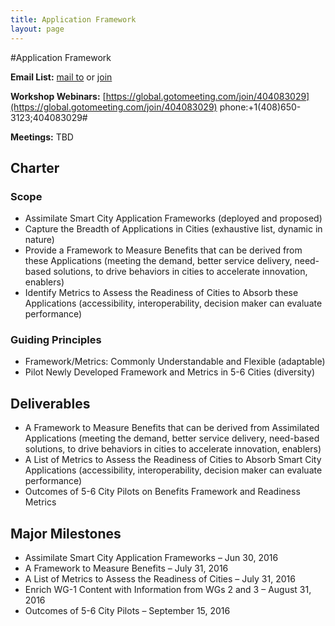```yaml
---
title: Application Framework
layout: page
---
```


#Application Framework

**Email List:** [mail to](mailto:scf_applicationframework@nist.gov) or [join](mailto:scf_applicationframework-join@nist.gov) 

**Workshop Webinars:** [https://global.gotomeeting.com/join/404083029](https://global.gotomeeting.com/join/404083029) phone:+1(408)650-3123;404083029#

**Meetings:** TBD


## Charter

### Scope
  * Assimilate Smart City Application Frameworks (deployed and proposed) 
  * Capture the Breadth of Applications in Cities (exhaustive list, dynamic in nature)
  * Provide a Framework to Measure Benefits that can be derived from these Applications (meeting the demand, better service delivery, need-based solutions, to drive behaviors in cities to accelerate innovation, enablers)
  * Identify Metrics to Assess the Readiness of Cities to Absorb these Applications (accessibility, interoperability, decision maker can evaluate performance)
### Guiding Principles
  * Framework/Metrics: Commonly Understandable and Flexible (adaptable)
  * Pilot Newly Developed Framework and Metrics in 5-6 Cities (diversity)


## Deliverables

  * A Framework to Measure Benefits that can be derived from Assimilated Applications (meeting the demand, better service delivery, need-based solutions, to drive behaviors in cities to accelerate innovation, enablers)
  * A List of Metrics to Assess the Readiness of Cities to Absorb Smart City Applications (accessibility, interoperability, decision maker can evaluate performance)
  * Outcomes of 5-6 City Pilots on Benefits Framework and Readiness Metrics

## Major Milestones

  * Assimilate Smart City Application Frameworks – Jun 30, 2016
  * A Framework to Measure Benefits – July 31, 2016
  * A List of Metrics to Assess the Readiness of Cities – July 31, 2016
  * Enrich WG-1 Content with Information from WGs 2 and 3 – August 31, 2016 
  * Outcomes of 5-6 City Pilots – September 15, 2016

